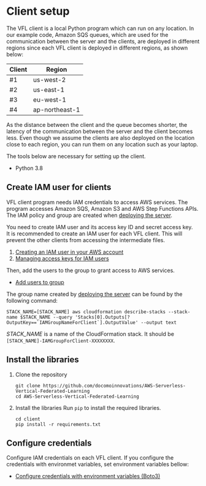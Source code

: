 # Client setup
The VFL client is a local Python program which can run on any location. In our example code, Amazon SQS queues, which are used for the communication between the server and the clients, are deployed in different regions since each VFL client is deployed in different regions, as shown below:

|Client|Region|
| --- | --- |
|#1|us-west-2|
|#2|us-east-1|
|#3|eu-west-1|
|#4|ap-northeast-1|

As the distance between the client and the queue becomes shorter, the latency of the communication between the server and the client becomes less. Even though we assume the clients are also deployed on the location close to each region, you can run them on any location such as your laptop.

The tools below are necessary for setting up the client.

- Python 3.8

## Create IAM user for clients
VFL client program needs IAM credentials to access AWS services. The program accesses Amazon SQS, Amazon S3 and AWS Step Functions APIs. The IAM policy and group are created when [deploying the server](../server/README.md#deploying-the-server).

You need to create IAM user and its access key ID and secret access key.\
It is recommended to create an IAM user for each VFL client. This will prevent the other clients from accessing the intermediate files.

1. [Creating an IAM user in your AWS account](https://docs.aws.amazon.com/IAM/latest/UserGuide/id_users_create.html)
1. [Managing access keys for IAM users](https://docs.aws.amazon.com/IAM/latest/UserGuide/id_credentials_access-keys.html)

Then, add the users to the group to grant access to AWS services.
- [Add users to group](https://docs.aws.amazon.com/singlesignon/latest/userguide/adduserstogroups.html)

The group name created by [deploying the server](../server/README.md#deploying-the-server) can be found by the following command:

```shell
STACK_NAME=[STACK_NAME] aws cloudformation describe-stacks --stack-name $STACK_NAME --query 'Stacks[0].Outputs[?OutputKey==`IAMGroupNameForClient`].OutputValue' --output text
```
*STACK_NAME* is a name of the CloudFormation stack. It should be `[STACK_NAME]-IAMGroupForClient-XXXXXXXX`.


## Install the libraries
1. Clone the repository
    ```shell
    git clone https://github.com/docomoinnovations/AWS-Serverless-Vertical-Federated-Learning
    cd AWS-Serverless-Vertical-Federated-Learning
    ```
1. Install the libraries
    Run `pip` to install the required libraries.
    ```shell
    cd client
    pip install -r requirements.txt
    ```

## Configure credentials
Configure IAM credentials on each VFL client.
If you configure the credentials with environmet variables, set environment variables bellow:
- [Configure credentials with environment variables (Boto3)](https://boto3.amazonaws.com/v1/documentation/api/latest/guide/credentials.html#environment-variables)
